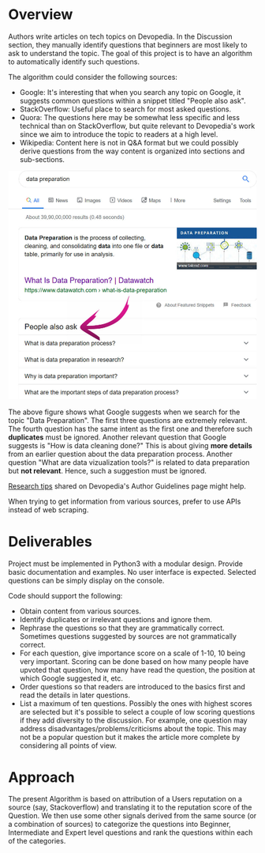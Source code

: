 # Overview

Authors write articles on tech topics on Devopedia. In the Discussion section, they manually identify questions that beginners are most likely to ask to understand the topic. The goal of this project is to have an algorithm to automatically identify such questions.

The algorithm could consider the following sources:
* Google: It's interesting that when you search any topic on Google, it suggests common questions within a snippet titled "People also ask".
* StackOverflow: Useful place to search for most asked questions.
* Quora: The questions here may be somewhat less specific and less technical than on StackOverflow, but quite relevant to Devopedia's work since we aim to introduce the topic to readers at a high level.
* Wikipedia: Content here is not in Q&A format but we could possibly derive questions from the way content is organized into sections and sub-sections.

![Questions suggested by Google Search](assets/dataprep.jpg?raw=true "Questions suggested by Google Search")

The above figure shows what Google suggests when we search for the topic "Data Preparation". The first three questions are extremely relevant. The fourth question has the same intent as the first one and therefore such **duplicates** must be ignored. Another relevant question that Google suggests is "How is data cleaning done?" This is about giving **more details** from an earlier question about the data preparation process. Another question "What are data vizualization tools?" is related to data preparation but **not relevant**. Hence, such a suggestion must be ignored.

[Research tips](https://devopedia.org/site-map/author-guidelines?research-tips) shared on Devopedia's Author Guidelines page might help.

When trying to get information from various sources, prefer to use APIs instead of web scraping.

# Deliverables

Project must be implemented in Python3 with a modular design. Provide basic documentation and examples. No user interface is expected. Selected questions can be simply display on the console.

Code should support the following:
* Obtain content from various sources.
* Identify duplicates or irrelevant questions and ignore them.
* Rephrase the questions so that they are grammatically correct. Sometimes questions suggested by sources are not grammatically correct.
* For each question, give importance score on a scale of 1-10, 10 being very important. Scoring can be done based on how many people have upvoted that question, how many have read the question, the position at which Google suggested it, etc.
* Order questions so that readers are introduced to the basics first and read the details in later questions.
* List a maximum of ten questions. Possibly the ones with highest scores are selected but it's possible to select a couple of low scoring questions if they add diversity to the discussion. For example, one question may address disadvantages/problems/criticisms about the topic. This may not be a popular question but it makes the article more complete by considering all points of view.

# Approach

The present Algorithm is based on attribution of a Users reputation on a source (say, Stackoverflow) and translating it to the reputation score of the Question. We then use some other signals derived from the same source (or a combination of sources) to categorize the questions into Beginner, Intermediate and Expert level questions and rank the questions within each of the categories.
